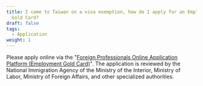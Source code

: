 ```yaml
---
title: I came to Taiwan on a visa exemption, how do I apply for an Employment
  Gold Card?
draft: false
tags:
  - Application
weight: 1
---
```

Please apply online via the "[Foreign Professionals Online Application Platform (Employment Gold Card)](https://coa.immigration.gov.tw/coa-frontend/four-in)". The application is reviewed by the National Immigration Agency of the Ministry of the Interior, Ministry of Labor, Ministry of Foreign Affairs, and other specialized authorities.